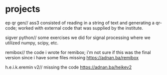 # projects

ep qr gen//
ass3 consisted of reading in a string of text and generating a qr-code; worked with external code that was supplied by the institute.

sigver python//
some exercises we did for signal processing where we utilized numpy, scipy, etc.

remibox//
the code i wrote for remibox; i'm not sure if this was the final version since i have some files missing
https://adnan.ba/remibox

h.e.i.k.eremin v2//
missing the code
https://adnan.ba/heikev2